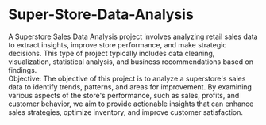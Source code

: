 # Super-Store-Data-Analysis
A Superstore Sales Data Analysis project involves analyzing retail sales data to extract insights, improve store      performance, and make strategic decisions. This type of project typically includes data cleaning, visualization, statistical analysis, and business recommendations based on findings.       
Objective:
The objective of this project is to analyze a superstore's sales data to identify trends, patterns, and areas for improvement. By examining various aspects of the store's performance, such as sales, profits, and customer behavior, we aim to provide actionable insights that can enhance sales strategies, optimize inventory, and improve customer satisfaction.             
